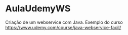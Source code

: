 # AulaUdemyWS
Criação de um webservice com Java. Exemplo do curso https://www.udemy.com/course/java-webservice-facil/
